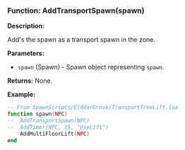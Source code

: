 ### Function: AddTransportSpawn(spawn)

**Description:**

Add's the spawn as a transport spawn in the zone.

**Parameters:**
- `spawn` (Spawn) - Spawn object representing `spawn`.

**Returns:** None.

**Example:**

```lua
-- From SpawnScripts/ElddarGrove/TransportTreeLift.lua
function spawn(NPC)
--	AddTransportSpawn(NPC)
--	AddTimer(NPC, 15, "UseLift")
    AddMultiFloorLift(NPC)
end
```
